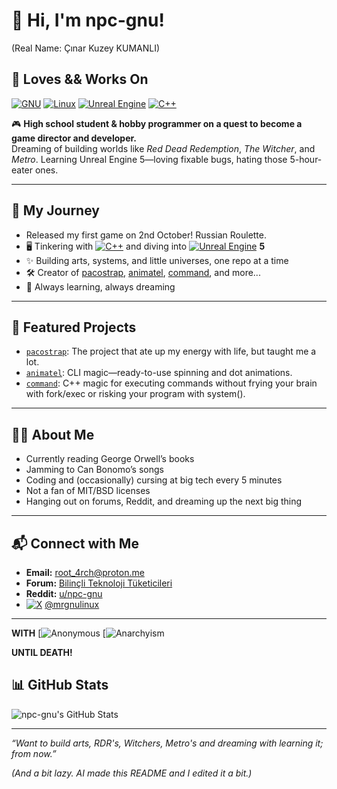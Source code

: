 # 👋 Hi, I'm npc-gnu!
(Real Name: Çınar Kuzey KUMANLI)

## 💙 Loves && Works On
[![GNU](https://img.shields.io/badge/GNU-000000?logo=gnu&logoColor=white)](#) [![Linux](https://img.shields.io/badge/Linux-FCC624?logo=linux&logoColor=black)](#) [![Unreal Engine](https://img.shields.io/badge/Unreal%20Engine-%23313131.svg?logo=unrealengine&logoColor=white)](#) [![C++](https://img.shields.io/badge/C++-%2300599C.svg?logo=c%2B%2B&logoColor=white)](#) 

🎮 **High school student & hobby programmer on a quest to become a game director and developer.**  
Dreaming of building worlds like *Red Dead Redemption*, *The Witcher*, and *Metro*. Learning Unreal Engine 5—loving fixable bugs, hating those 5-hour-eater ones.

---

## 🚀 My Journey

- Released my first game on 2nd October! Russian Roulette. 
- 🖥️ Tinkering with [![C++](https://img.shields.io/badge/C++-%2300599C.svg?logo=c%2B%2B&logoColor=white)](#) and diving into [![Unreal Engine](https://img.shields.io/badge/Unreal%20Engine-%23313131.svg?logo=unrealengine&logoColor=white)](#) **5** 
- ✨ Building arts, systems, and little universes, one repo at a time
- 🛠️ Creator of [pacostrap](https://github.com/npc-gnu/pacostrap), [animatel](https://github.com/npc-gnu/animatel), [command](https://github.com/npc-gnu/command), and more...
- 🌱 Always learning, always dreaming

---

## 🌟 Featured Projects

- [`pacostrap`](https://github.com/npc-gnu/pacostrap): The project that ate up my energy with life, but taught me a lot.
- [`animatel`](https://github.com/npc-gnu/animatel): CLI magic—ready-to-use spinning and dot animations.
- [`command`](https://github.com/npc-gnu/command): C++ magic for executing commands without frying your brain with fork/exec or risking your program with system().

---

## 🧑‍💻 About Me

- Currently reading George Orwell’s books
- Jamming to Can Bonomo’s songs
- Coding and (occasionally) cursing at big tech every 5 minutes
- Not a fan of MIT/BSD licenses  
- Hanging out on forums, Reddit, and dreaming up the next big thing

---

## 📬 Connect with Me

- **Email:** root_4rch@proton.me
- **Forum:** [Bilinçli Teknoloji Tüketicileri](https://btt.community/u/hackertux/summar)
- **Reddit:** [u/npc-gnu](https://www.reddit.com/user/npc-gnu/)
- [![X](https://img.shields.io/badge/X-%23000000.svg?logo=X&logoColor=white)](#) [@mrgnulinux](https://x.com/mrgnulinux)

---

**WITH**
[![Anonymous](https://external-content.duckduckgo.com/iu/?u=https%3A%2F%2Ftse3.mm.bing.net%2Fth%2Fid%2FOIP.MCs6CHNNeS71dH-9ce98OAHaEK%3Fcb%3D12%26pid%3DApi&f=1&ipt=3095e997809550ac03110cecdca7dae6faf718ff7fc20352b13709e3d75721d9&ipo=images) [![Anarchyism](https://external-content.duckduckgo.com/iu/?u=https%3A%2F%2Ftse1.mm.bing.net%2Fth%2Fid%2FOIP.PD6tIE-2TprZTlj6QX1J9AHaEo%3Fcb%3D12%26pid%3DApi&f=1&ipt=989f02723e1d93e5db5825ef95d565b612d2b360945ebfda74412516f0b3c0cd&ipo=images)

**UNTIL DEATH!**

## 📊 GitHub Stats

![npc-gnu's GitHub Stats](https://github-readme-stats.vercel.app/api?username=npc-gnu&show_icons=true&theme=tokyonight)

---

*“Want to build arts, RDR's, Witchers, Metro's and dreaming with learning it; from now.”*

*(And a bit lazy. AI made this README and I edited it a bit.)*

